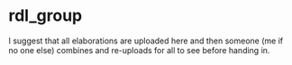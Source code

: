 # rdl_group

I suggest that all elaborations are uploaded here and then someone (me if no one else)
combines and re-uploads for all to see before handing in.
